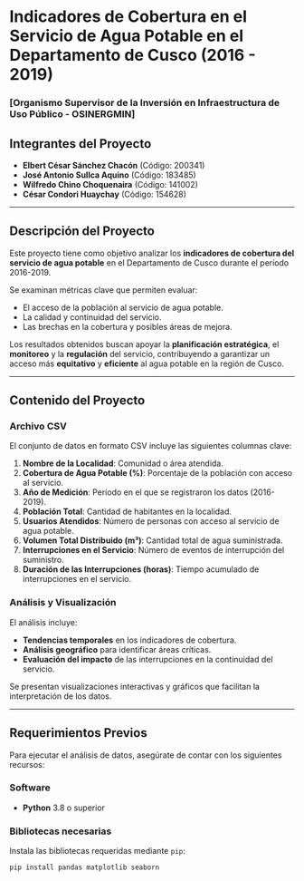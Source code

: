 # Indicadores de Cobertura en el Servicio de Agua Potable en el Departamento de Cusco (2016 - 2019)
### [Organismo Supervisor de la Inversión en Infraestructura de Uso Público - OSINERGMIN]

## Integrantes del Proyecto
- **Elbert César Sánchez Chacón** (Código: 200341)
- **José Antonio Sullca Aquino** (Código: 183485)
- **Wilfredo Chino Choquenaira** (Código: 141002)
- **César Condori Huaychay** (Código: 154628)

---

## Descripción del Proyecto
Este proyecto tiene como objetivo analizar los **indicadores de cobertura del servicio de agua potable** en el Departamento de Cusco durante el período 2016-2019. 

Se examinan métricas clave que permiten evaluar:
- El acceso de la población al servicio de agua potable.
- La calidad y continuidad del servicio.
- Las brechas en la cobertura y posibles áreas de mejora.

Los resultados obtenidos buscan apoyar la **planificación estratégica**, el **monitoreo** y la **regulación** del servicio, contribuyendo a garantizar un acceso más **equitativo** y **eficiente** al agua potable en la región de Cusco.

---

## Contenido del Proyecto
### **Archivo CSV**
El conjunto de datos en formato CSV incluye las siguientes columnas clave:
1. **Nombre de la Localidad**: Comunidad o área atendida.
2. **Cobertura de Agua Potable (%)**: Porcentaje de la población con acceso al servicio.
3. **Año de Medición**: Período en el que se registraron los datos (2016-2019).
4. **Población Total**: Cantidad de habitantes en la localidad.
5. **Usuarios Atendidos**: Número de personas con acceso al servicio de agua potable.
6. **Volumen Total Distribuido (m³)**: Cantidad total de agua suministrada.
7. **Interrupciones en el Servicio**: Número de eventos de interrupción del suministro.
8. **Duración de las Interrupciones (horas)**: Tiempo acumulado de interrupciones en el servicio.

### **Análisis y Visualización**
El análisis incluye:
- **Tendencias temporales** en los indicadores de cobertura.
- **Análisis geográfico** para identificar áreas críticas.
- **Evaluación del impacto** de las interrupciones en la continuidad del servicio.

Se presentan visualizaciones interactivas y gráficos que facilitan la interpretación de los datos.

---

## Requerimientos Previos
Para ejecutar el análisis de datos, asegúrate de contar con los siguientes recursos:

### **Software**
- **Python** 3.8 o superior

### **Bibliotecas necesarias**
Instala las bibliotecas requeridas mediante `pip`:
```bash
pip install pandas matplotlib seaborn


